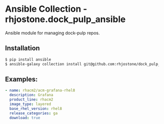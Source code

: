 # Ansible Collection - rhjostone.dock_pulp_ansible

Ansible module for managing dock-pulp repos.

## Installation

```bash
$ pip install ansible
$ ansible-galaxy collection install git@github.com:rhjostone/dock_pulp_ansible.git
```

## Examples:

```yaml
- name: rhacm2/acm-grafana-rhel8
  description: Grafana
  product_line: rhacm2
  image_type: layered
  base_rhel_version: rhel8
  release_categories: ga
  download: true
```
